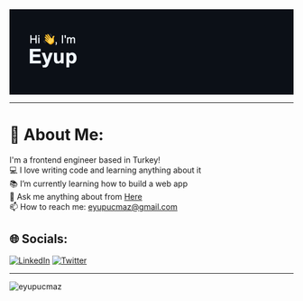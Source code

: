 

   <a align="center" href="https://github.com/khalby786/REHeader">
      <img align="center" src="https://raw.githubusercontent.com/eyupucmaz/eyupucmaz/master/header1.png" alt="Hello, I'm Eyup">
   </a>

   <hr>


# 💫 About Me:
I'm a frontend engineer based in Turkey!<br>💻 I love writing code and learning anything about it<br>📚 I’m currently learning how to build a web app<br>💬 Ask me anything about from <a href="https://github.com/eyupucmaz/eyupucmaz/issues" title="Issues">Here</a><br>📫 How to reach me: eyupucmaz@gmail.com


## 🌐 Socials:
[![LinkedIn](https://img.shields.io/badge/LinkedIn-%230077B5.svg?logo=linkedin&logoColor=white)](https://linkedin.com/in/eyupucmaz) [![Twitter](https://img.shields.io/badge/Twitter-%231DA1F2.svg?logo=Twitter&logoColor=white)](https://twitter.com/eyupucmaz) 

---
<p align="left"> <img src="https://komarev.com/ghpvc/?username=eyupucmaz&label=Profile%20views&color=0e75b6&style=flat" alt="eyupucmaz" /> </p>
